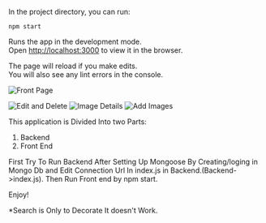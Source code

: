 In the project directory, you can run:

 `npm start`

Runs the app in the development mode.\
Open [http://localhost:3000](http://localhost:3000) to view it in the browser.

The page will reload if you make edits.\
You will also see any lint errors in the console.









![Front Page](https://user-images.githubusercontent.com/48737384/138768404-6b05e71b-b7f3-40f6-93e9-57fd9230cd96.PNG)





![Edit and Delete](https://user-images.githubusercontent.com/48737384/138768451-c5dc0fa8-03c3-4436-b1ef-863174472655.PNG)
![Image Details](https://user-images.githubusercontent.com/48737384/138768515-18b34ead-f914-4956-a7b6-326b6524bbd3.PNG)
![Add Images](https://user-images.githubusercontent.com/48737384/138768677-cf289dee-8221-4aec-a4f1-5fcaaa7a69eb.PNG)


This application is Divided Into two Parts:
1. Backend
2. Front End

First Try To Run Backend After Setting Up Mongoose By Creating/loging in Mongo Db and  Edit Connection Url In index.js in Backend.(Backend->index.js).
Then Run Front end by npm start.

Enjoy!

*Search is Only to Decorate It doesn't Work.
